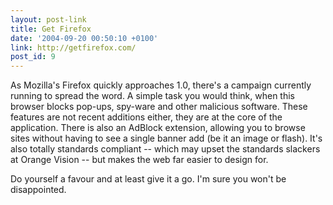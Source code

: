 ```yaml
---
layout: post-link
title: Get Firefox
date: '2004-09-20 00:50:10 +0100'
link: http://getfirefox.com/
post_id: 9
---
```

As Mozilla's Firefox quickly approaches 1.0, there's a campaign currently running to spread the word. A simple task you would think, when this browser blocks pop-ups, spy-ware and other malicious software. These features are not recent additions either, they are at the core of the application. There is also an AdBlock extension, allowing you to browse sites without having to see a single banner add (be it an image or flash). It's also totally standards compliant -- which may upset the standards slackers at Orange Vision -- but makes the web far easier to design for. 

Do yourself a favour and at least give it a go. I'm sure you won't be disappointed.